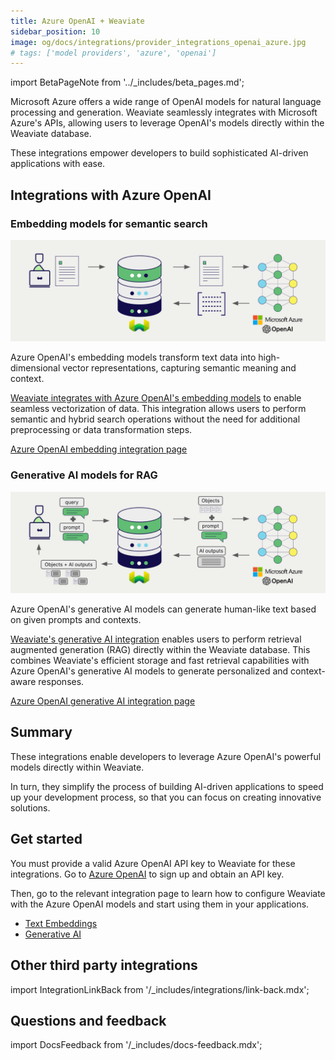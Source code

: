 ```yaml
---
title: Azure OpenAI + Weaviate
sidebar_position: 10
image: og/docs/integrations/provider_integrations_openai_azure.jpg
# tags: ['model providers', 'azure', 'openai']
---
```


import BetaPageNote from '../_includes/beta_pages.md';

<BetaPageNote />

Microsoft Azure offers a wide range of OpenAI models for natural language processing and generation. Weaviate seamlessly integrates with Microsoft Azure's APIs, allowing users to leverage OpenAI's models directly within the Weaviate database.

These integrations empower developers to build sophisticated AI-driven applications with ease.

## Integrations with Azure OpenAI

### Embedding models for semantic search

![Embedding integration illustration](../_includes/integration_openai_azure_embedding.png)

Azure OpenAI's embedding models transform text data into high-dimensional vector representations, capturing semantic meaning and context.

[Weaviate integrates with Azure OpenAI's embedding models](./embeddings.md) to enable seamless vectorization of data. This integration allows users to perform semantic and hybrid search operations without the need for additional preprocessing or data transformation steps.

[Azure OpenAI embedding integration page](./embeddings.md)

### Generative AI models for RAG

![Single prompt RAG integration generates individual outputs per search result](../_includes/integration_openai_azure_rag_single.png)

Azure OpenAI's generative AI models can generate human-like text based on given prompts and contexts.

[Weaviate's generative AI integration](./generative.md) enables users to perform retrieval augmented generation (RAG) directly within the Weaviate database. This combines Weaviate's efficient storage and fast retrieval capabilities with Azure OpenAI's generative AI models to generate personalized and context-aware responses.

[Azure OpenAI generative AI integration page](./generative.md)

## Summary

These integrations enable developers to leverage Azure OpenAI's powerful models directly within Weaviate.

In turn, they simplify the process of building AI-driven applications to speed up your development process, so that you can focus on creating innovative solutions.

## Get started

You must provide a valid Azure OpenAI API key to Weaviate for these integrations. Go to [Azure OpenAI](https://azure.microsoft.com/en-us/products/ai-services/openai-service) to sign up and obtain an API key.

Then, go to the relevant integration page to learn how to configure Weaviate with the Azure OpenAI models and start using them in your applications.

- [Text Embeddings](./embeddings.md)
- [Generative AI](./generative.md)

## Other third party integrations

import IntegrationLinkBack from '/_includes/integrations/link-back.mdx';

<IntegrationLinkBack/>

## Questions and feedback

import DocsFeedback from '/_includes/docs-feedback.mdx';

<DocsFeedback/>